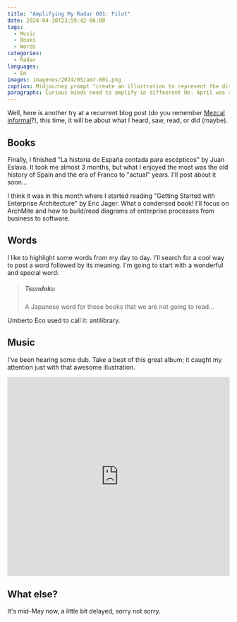 ```yaml
---
title: "Amplifying My Radar 001: Pilot"
date: 2024-04-30T23:59:42-06:00
tags:
  - Music
  - Books
  - Words
categories:
  - Radar
languages:
  - En
images: imagenes/2024/05/amr-001.png
caption: Midjourney prompt "create an illustration to represent the discovery of new concepts, music, books from different sources, strongly abstract --ar 4:5"
paragraphs: Curious minds need to amplify in diffeerent Hz. April was so fruitful that I want to start this series, about what I tuned into month by month.
---
```


Well, here is another try at a recurrent blog post (do you remember [Mezcal informal](/2020/09/11/mezcal-informal-0)?), this time, it will be about what I heard, saw, read, or did (maybe).

## Books

Finally, I finished "La historia de España contada para escépticos" by Juan Eslava. It took me almost 3 months, but what I enjoyed the most was the old history of Spain and the era of Franco to "actual" years. I'll post about it soon...

I think it was in this month where I started reading "Getting Started with Enterprise Architecture" by Eric Jager. What a condensed book! I'll focus on ArchMite and how to build/read diagrams of enterprise processes from business to software.

## Words

I like to highlight some words from my day to day. I'll search for a cool way to post a word followed by its meaning. I'm going to start with a wonderful and special word:

> ##### Tsundoku
> A Japanese word for those books that we are not going to read...

Umberto Eco used to call it: antilibrary.

## Music

I've been hearing some dub. Take a beat of this great album; it caught my attention just with that awesome illustration.

<iframe allow="autoplay *; encrypted-media *;" frameborder="0" height="450" style="width:100%;max-width:660px;overflow:hidden;background:transparent;" sandbox="allow-forms allow-popups allow-same-origin allow-scripts allow-storage-access-by-user-activation allow-top-navigation-by-user-activation" src="https://embed.music.apple.com/mx/album/center-of-gravity/1553119089?l=en-GB"></iframe>

## What else?

It's mid-May now, a little bit delayed, sorry not sorry.